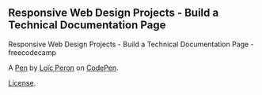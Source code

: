 Responsive Web Design Projects - Build a Technical Documentation Page
---------------------------------------------------------------------
Responsive Web Design Projects - Build a Technical Documentation Page - freecodecamp

A [Pen](https://codepen.io/loicpw/pen/XovVXQ) by [Loïc Peron](https://codepen.io/loicpw) on [CodePen](https://codepen.io).

[License](https://codepen.io/loicpw/pen/XovVXQ/license).